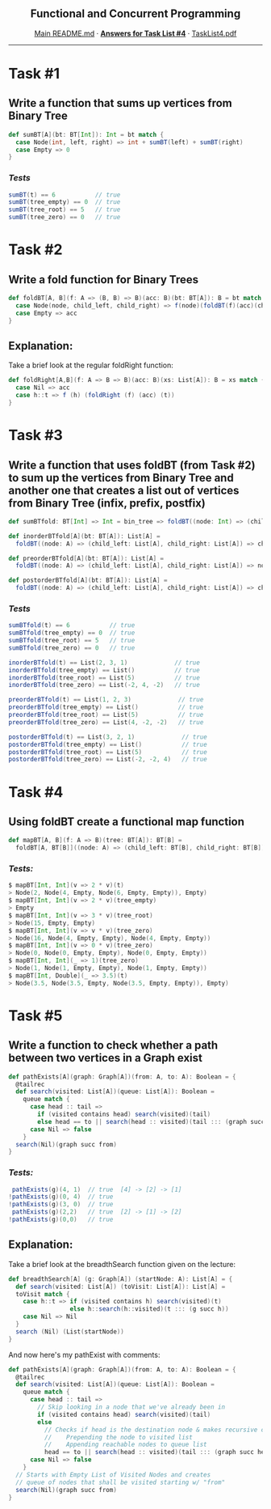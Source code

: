 <br />
<p align="center">
  <h2 align="center">Functional and Concurrent Programming</h2>
  <p align="center">
    <a href="../README.md">Main README.md</a>
    ·
    <a href="./README.md"><strong>Answers for Task List #4</strong></a>
    ·
    <a href="./tasklist4.pdf">TaskList4.pdf</a>
  </p>
</p>

---

# **Task #1**

## Write a function that sums up vertices from Binary Tree

```scala
def sumBT[A](bt: BT[Int]): Int = bt match {
  case Node(int, left, right) => int + sumBT(left) + sumBT(right)
  case Empty => 0
}
```

### _Tests_

```scala
sumBT(t) == 6           // true
sumBT(tree_empty) == 0  // true
sumBT(tree_root) == 5   // true
sumBT(tree_zero) == 0   // true
```

# **Task #2**

## Write a fold function for Binary Trees

```scala
def foldBT[A, B](f: A => (B, B) => B)(acc: B)(bt: BT[A]): B = bt match {
  case Node(node, child_left, child_right) => f(node)(foldBT(f)(acc)(child_left), foldBT(f)(acc)(child_right))
  case Empty => acc
}
```

## **Explanation:**

Take a brief look at the regular foldRight function:

```scala
def foldRight[A,B](f: A => B => B)(acc: B)(xs: List[A]): B = xs match {
  case Nil => acc
  case h::t => f (h) (foldRight (f) (acc) (t))
}
```

# **Task #3**

## Write a function that uses foldBT (from Task #2) to sum up the vertices from Binary Tree and another one that creates a list out of vertices from Binary Tree (infix, prefix, postfix)

```scala
def sumBTfold: BT[Int] => Int = bin_tree => foldBT((node: Int) => (child_left: Int, child_right: Int) => node + child_left + child_right)(0)(bin_tree)

```

```scala
def inorderBTfold[A](bt: BT[A]): List[A] =
  foldBT((node: A) => (child_left: List[A], child_right: List[A]) => child_left ::: node :: child_right)(Nil)(bt)
```

```scala
def preorderBTfold[A](bt: BT[A]): List[A] =
  foldBT((node: A) => (child_left: List[A], child_right: List[A]) => node :: child_left ::: child_right)(Nil)(bt)
```

```scala
def postorderBTfold[A](bt: BT[A]): List[A] =
  foldBT((node: A) => (child_left: List[A], child_right: List[A]) => child_left ::: child_right ::: List(node))(Nil)(bt)
```

### _Tests_

```scala
sumBTfold(t) == 6           // true
sumBTfold(tree_empty) == 0  // true
sumBTfold(tree_root) == 5   // true
sumBTfold(tree_zero) == 0   // true

inorderBTfold(t) == List(2, 3, 1)             // true
inorderBTfold(tree_empty) == List()           // true
inorderBTfold(tree_root) == List(5)           // true
inorderBTfold(tree_zero) == List(-2, 4, -2)   // true

preorderBTfold(t) == List(1, 2, 3)             // true
preorderBTfold(tree_empty) == List()           // true
preorderBTfold(tree_root) == List(5)           // true
preorderBTfold(tree_zero) == List(4, -2, -2)   // true

postorderBTfold(t) == List(3, 2, 1)             // true
postorderBTfold(tree_empty) == List()           // true
postorderBTfold(tree_root) == List(5)           // true
postorderBTfold(tree_zero) == List(-2, -2, 4)   // true
```

# **Task #4**

## Using foldBT create a functional map function

```scala
def mapBT[A, B](f: A => B)(tree: BT[A]): BT[B] =
  foldBT[A, BT[B]]((node: A) => (child_left: BT[B], child_right: BT[B]) => Node(f(node), child_left, child_right))(Empty)(tree)
```

### _Tests:_

```scala
$ mapBT[Int, Int](v => 2 * v)(t)
> Node(2, Node(4, Empty, Node(6, Empty, Empty)), Empty)
$ mapBT[Int, Int](v => 2 * v)(tree_empty)
> Empty
$ mapBT[Int, Int](v => 3 * v)(tree_root)
> Node(15, Empty, Empty)
$ mapBT[Int, Int](v => v * v)(tree_zero)
> Node(16, Node(4, Empty, Empty), Node(4, Empty, Empty))
$ mapBT[Int, Int](v => 0 * v)(tree_zero)
> Node(0, Node(0, Empty, Empty), Node(0, Empty, Empty))
$ mapBT[Int, Int](_ => 1)(tree_zero)
> Node(1, Node(1, Empty, Empty), Node(1, Empty, Empty))
$ mapBT[Int, Double](_ => 3.5)(t)
> Node(3.5, Node(3.5, Empty, Node(3.5, Empty, Empty)), Empty)
```

# **Task #5**

## Write a function to check whether a path between two vertices in a Graph exist

```scala
def pathExists[A](graph: Graph[A])(from: A, to: A): Boolean = {
  @tailrec
  def search(visited: List[A])(queue: List[A]): Boolean =
    queue match {
      case head :: tail =>
        if (visited contains head) search(visited)(tail)
        else head == to || search(head :: visited)(tail ::: (graph succ head))
      case Nil => false
    }
  search(Nil)(graph succ from)
}
```

### _Tests:_

```scala
 pathExists(g)(4, 1)  // true  [4] -> [2] -> [1]
!pathExists(g)(0, 4)  // true
!pathExists(g)(3, 0)  // true
 pathExists(g)(2,2)   // true  [2] -> [1] -> [2]
!pathExists(g)(0,0)   // true
```

## **Explanation:**

Take a brief look at the breadthSearch function given on the lecture:

```scala
def breadthSearch[A] (g: Graph[A]) (startNode: A): List[A] = {
  def search(visited: List[A]) (toVisit: List[A]): List[A] =
  toVisit match {
    case h::t => if (visited contains h) search(visited)(t)
                 else h::search(h::visited)(t ::: (g succ h))
    case Nil => Nil
  }
  search (Nil) (List(startNode))
}
```

And now here's my pathExist with comments:

```scala
def pathExists[A](graph: Graph[A])(from: A, to: A): Boolean = {
  @tailrec
  def search(visited: List[A])(queue: List[A]): Boolean =
    queue match {
      case head :: tail =>
        // Skip looking in a node that we've already been in
        if (visited contains head) search(visited)(tail)
        else
          // Checks if head is the destination node & makes recursive call:
          //    Prepending the node to visited list
          //    Appending reachable nodes to queue list
          head == to || search(head :: visited)(tail ::: (graph succ head))
      case Nil => false
    }
  // Starts with Empty List of Visited Nodes and creates
  // queue of nodes that shall be visited starting w/ "from"
  search(Nil)(graph succ from)
}
```
